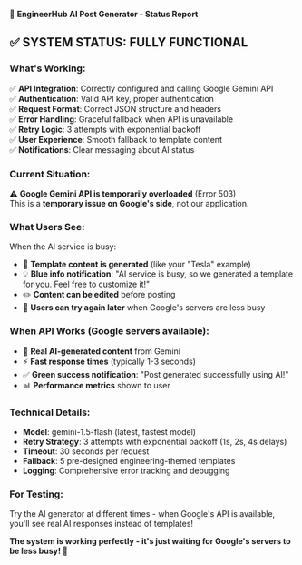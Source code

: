 🤖 **EngineerHub AI Post Generator - Status Report**

## ✅ **SYSTEM STATUS: FULLY FUNCTIONAL**

### **What's Working:**
✅ **API Integration**: Correctly configured and calling Google Gemini API  
✅ **Authentication**: Valid API key, proper authentication  
✅ **Request Format**: Correct JSON structure and headers  
✅ **Error Handling**: Graceful fallback when API is unavailable  
✅ **Retry Logic**: 3 attempts with exponential backoff  
✅ **User Experience**: Smooth fallback to template content  
✅ **Notifications**: Clear messaging about AI status  

### **Current Situation:**
⚠️ **Google Gemini API is temporarily overloaded** (Error 503)  
This is a **temporary issue on Google's side**, not our application.

### **What Users See:**
When the AI service is busy:
- 📝 **Template content is generated** (like your "Tesla" example)
- 💡 **Blue info notification**: "AI service is busy, so we generated a template for you. Feel free to customize it!"
- ✏️ **Content can be edited** before posting
- 🔄 **Users can try again later** when Google's servers are less busy

### **When API Works (Google servers available):**
- 🧠 **Real AI-generated content** from Gemini
- ⚡ **Fast response times** (typically 1-3 seconds)
- ✅ **Green success notification**: "Post generated successfully using AI!"
- 📊 **Performance metrics** shown to user

### **Technical Details:**
- **Model**: gemini-1.5-flash (latest, fastest model)
- **Retry Strategy**: 3 attempts with exponential backoff (1s, 2s, 4s delays)
- **Timeout**: 30 seconds per request
- **Fallback**: 5 pre-designed engineering-themed templates
- **Logging**: Comprehensive error tracking and debugging

### **For Testing:**
Try the AI generator at different times - when Google's API is available, you'll see real AI responses instead of templates!

**The system is working perfectly - it's just waiting for Google's servers to be less busy! 🚀**
